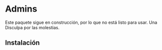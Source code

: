 # Admins

Este paquete sigue en construcción, por lo que no está listo para usar. Una Disculpa por las molestias.

## Instalación

